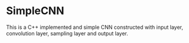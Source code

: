 # SimpleCNN
This is a C++ implemented and simple CNN constructed with input layer, convolution layer, sampling layer and output layer.
